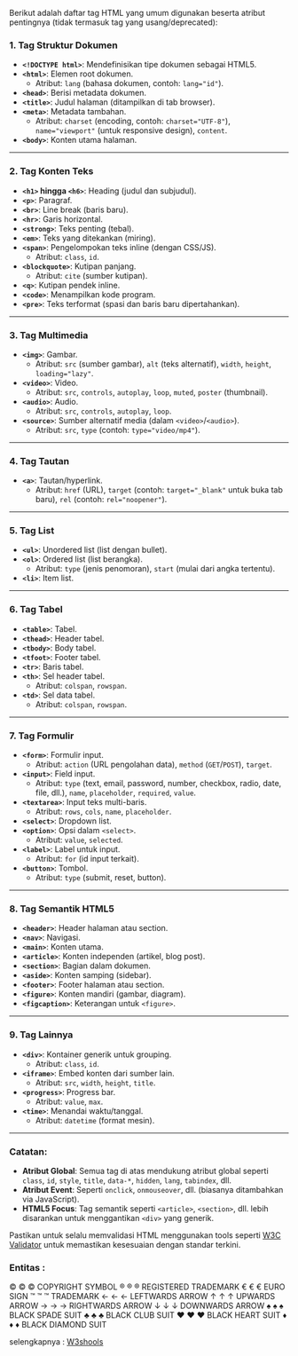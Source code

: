 Berikut adalah daftar tag HTML yang umum digunakan beserta atribut pentingnya (tidak termasuk tag yang usang/deprecated):

### 1. Tag Struktur Dokumen

- **`<!DOCTYPE html>`**: Mendefinisikan tipe dokumen sebagai HTML5.
- **`<html>`**: Elemen root dokumen.
  - Atribut: `lang` (bahasa dokumen, contoh: `lang="id"`).
- **`<head>`**: Berisi metadata dokumen.
- **`<title>`**: Judul halaman (ditampilkan di tab browser).
- **`<meta>`**: Metadata tambahan.
  - Atribut: `charset` (encoding, contoh: `charset="UTF-8"`), `name="viewport"` (untuk responsive design), `content`.
- **`<body>`**: Konten utama halaman.

---

### 2. Tag Konten Teks

- **`<h1>` hingga `<h6>`**: Heading (judul dan subjudul).
- **`<p>`**: Paragraf.
- **`<br>`**: Line break (baris baru).
- **`<hr>`**: Garis horizontal.
- **`<strong>`**: Teks penting (tebal).
- **`<em>`**: Teks yang ditekankan (miring).
- **`<span>`**: Pengelompokan teks inline (dengan CSS/JS).
  - Atribut: `class`, `id`.
- **`<blockquote>`**: Kutipan panjang.
  - Atribut: `cite` (sumber kutipan).
- **`<q>`**: Kutipan pendek inline.
- **`<code>`**: Menampilkan kode program.
- **`<pre>`**: Teks terformat (spasi dan baris baru dipertahankan).

---

### 3. Tag Multimedia

- **`<img>`**: Gambar.
  - Atribut: `src` (sumber gambar), `alt` (teks alternatif), `width`, `height`, `loading="lazy"`.
- **`<video>`**: Video.
  - Atribut: `src`, `controls`, `autoplay`, `loop`, `muted`, `poster` (thumbnail).
- **`<audio>`**: Audio.
  - Atribut: `src`, `controls`, `autoplay`, `loop`.
- **`<source>`**: Sumber alternatif media (dalam `<video>`/`<audio>`).
  - Atribut: `src`, `type` (contoh: `type="video/mp4"`).

---

### 4. Tag Tautan

- **`<a>`**: Tautan/hyperlink.
  - Atribut: `href` (URL), `target` (contoh: `target="_blank"` untuk buka tab baru), `rel` (contoh: `rel="noopener"`).

---

### 5. Tag List

- **`<ul>`**: Unordered list (list dengan bullet).
- **`<ol>`**: Ordered list (list berangka).
  - Atribut: `type` (jenis penomoran), `start` (mulai dari angka tertentu).
- **`<li>`**: Item list.

---

### 6. Tag Tabel

- **`<table>`**: Tabel.
- **`<thead>`**: Header tabel.
- **`<tbody>`**: Body tabel.
- **`<tfoot>`**: Footer tabel.
- **`<tr>`**: Baris tabel.
- **`<th>`**: Sel header tabel.
  - Atribut: `colspan`, `rowspan`.
- **`<td>`**: Sel data tabel.
  - Atribut: `colspan`, `rowspan`.

---

### 7. Tag Formulir

- **`<form>`**: Formulir input.
  - Atribut: `action` (URL pengolahan data), `method` (`GET`/`POST`), `target`.
- **`<input>`**: Field input.
  - Atribut: `type` (text, email, password, number, checkbox, radio, date, file, dll.), `name`, `placeholder`, `required`, `value`.
- **`<textarea>`**: Input teks multi-baris.
  - Atribut: `rows`, `cols`, `name`, `placeholder`.
- **`<select>`**: Dropdown list.
- **`<option>`**: Opsi dalam `<select>`.
  - Atribut: `value`, `selected`.
- **`<label>`**: Label untuk input.
  - Atribut: `for` (id input terkait).
- **`<button>`**: Tombol.
  - Atribut: `type` (submit, reset, button).

---

### 8. Tag Semantik HTML5

- **`<header>`**: Header halaman atau section.
- **`<nav>`**: Navigasi.
- **`<main>`**: Konten utama.
- **`<article>`**: Konten independen (artikel, blog post).
- **`<section>`**: Bagian dalam dokumen.
- **`<aside>`**: Konten samping (sidebar).
- **`<footer>`**: Footer halaman atau section.
- **`<figure>`**: Konten mandiri (gambar, diagram).
- **`<figcaption>`**: Keterangan untuk `<figure>`.

---

### 9. Tag Lainnya

- **`<div>`**: Kontainer generik untuk grouping.
  - Atribut: `class`, `id`.
- **`<iframe>`**: Embed konten dari sumber lain.
  - Atribut: `src`, `width`, `height`, `title`.
- **`<progress>`**: Progress bar.
  - Atribut: `value`, `max`.
- **`<time>`**: Menandai waktu/tanggal.
  - Atribut: `datetime` (format mesin).

---

### Catatan:

- **Atribut Global**: Semua tag di atas mendukung atribut global seperti `class`, `id`, `style`, `title`, `data-*`, `hidden`, `lang`, `tabindex`, dll.
- **Atribut Event**: Seperti `onclick`, `onmouseover`, dll. (biasanya ditambahkan via JavaScript).
- **HTML5 Focus**: Tag semantik seperti `<article>`, `<section>`, dll. lebih disarankan untuk menggantikan `<div>` yang generik.

Pastikan untuk selalu memvalidasi HTML menggunakan tools seperti [W3C Validator](https://validator.w3.org/) untuk memastikan kesesuaian dengan standar terkini.

### Entitas :

© &#169; &copy; COPYRIGHT SYMBOL
® &#174; &reg; REGISTERED TRADEMARK
€ &#8364; &euro; EURO SIGN
™ &#8482; &trade; TRADEMARK
← &#8592; &larr; LEFTWARDS ARROW
↑ &#8593; &uarr; UPWARDS ARROW
→ &#8594; &rarr; RIGHTWARDS ARROW
↓ &#8595; &darr; DOWNWARDS ARROW
♠ &#9824; &spades; BLACK SPADE SUIT
♣ &#9827; &clubs; BLACK CLUB SUIT
♥ &#9829; &hearts; BLACK HEART SUIT
♦ &#9830; &diams; BLACK DIAMOND SUIT

selengkapnya : [W3shools](https://www.w3schools.com/charsets/ref_html_symbols.asp)
